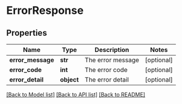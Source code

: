 # ErrorResponse

## Properties
Name | Type | Description | Notes
------------ | ------------- | ------------- | -------------
**error_message** | **str** | The error message | [optional] 
**error_code** | **int** | The error code | [optional] 
**error_detail** | **object** | The error detail | [optional] 

[[Back to Model list]](../README.md#documentation-for-models) [[Back to API list]](../README.md#documentation-for-api-endpoints) [[Back to README]](../README.md)

